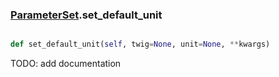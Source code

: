### [ParameterSet](ParameterSet.md).set_default_unit

```py

def set_default_unit(self, twig=None, unit=None, **kwargs)

```



TODO: add documentation

